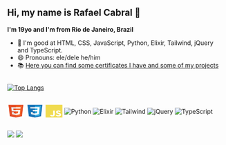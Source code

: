 ## Hi, my name is Rafael Cabral 👋

**I'm 19yo and I'm from Rio de Janeiro, Brazil**

- 📕 I'm good at HTML, CSS, JavaScript, Python, Elixir, Tailwind, jQuery and TypeScript.
- 😄 Pronouns: ele/dele he/him
- 📚 <a href="https://cursos.alura.com.br/vitrinedev/rafaelcpribeiro">Here you can find some certificates I have and some of my projects</a>

##

[![Top Langs](https://github-readme-stats.vercel.app/api/top-langs/?username=rafaelcabral223&theme=dark)](https://github.com/anuraghazra/github-readme-stats)

<div style="display: inline_block"><br>
  <img align="center" alt="HTML" height="30" width="40" src="https://raw.githubusercontent.com/devicons/devicon/master/icons/html5/html5-original.svg">
  <img align="center" alt="CSS" height="30" width="40" src="https://raw.githubusercontent.com/devicons/devicon/master/icons/css3/css3-original.svg">
  <img align="center" alt="JavaScript" height="30" width="40" src="https://raw.githubusercontent.com/devicons/devicon/master/icons/javascript/javascript-plain.svg">
  <img align="center" alt="Python" height="35" width="45" src="https://cdn.jsdelivr.net/gh/devicons/devicon/icons/python/python-original-wordmark.svg">  
  <img align="center" alt="Elixir" height="35" width="45" src="https://cdn.jsdelivr.net/gh/devicons/devicon/icons/elixir/elixir-original.svg">  
  
  <img align="center" alt="Tailwind" height="30" width="40" src="https://cdn.jsdelivr.net/gh/devicons/devicon/icons/tailwindcss/tailwindcss-plain.svg">
  <img align="center" alt="jQuery" height="35" width="45" src="https://cdn.jsdelivr.net/gh/devicons/devicon/icons/jquery/jquery-original.svg">
  <img align="center" alt="TypeScript" height="35" width="45" src="https://cdn.jsdelivr.net/gh/devicons/devicon/icons/typescript/typescript-original.svg">
</div>
  
  ##
 
<div> 
   <a href="https://www.linkedin.com/in/rafael-cabral-pimentel-ribeiro/" target="_blank"><img src="https://img.shields.io/badge/-LinkedIn-%230077B5?style=for-the-badge&logo=linkedin&logoColor=white" target="_blank"></a>
   <a href = "mailto:rafaelcpribeiro@gmail.com"><img src="https://img.shields.io/badge/-Gmail-%23333?style=for-the-badge&logo=gmail&logoColor=white" target="_blank"></a>
 </div>
